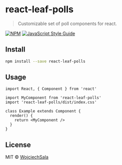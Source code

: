 # react-leaf-polls

> Customizable set of poll components for react.

[![NPM](https://img.shields.io/npm/v/react-leaf-polls.svg)](https://www.npmjs.com/package/react-leaf-polls) [![JavaScript Style Guide](https://img.shields.io/badge/code_style-standard-brightgreen.svg)](https://standardjs.com)

## Install

```bash
npm install --save react-leaf-polls
```

## Usage

```tsx
import React, { Component } from 'react'

import MyComponent from 'react-leaf-polls'
import 'react-leaf-polls/dist/index.css'

class Example extends Component {
  render() {
    return <MyComponent />
  }
}
```

## License

MIT © [WojciechSala](https://github.com/WojciechSala)
